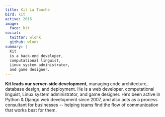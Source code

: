 ```yaml
---
title: Kit La Touche
bird: kit
active: 2016
image:
  face: kit
social:
  twitter: wlonk
  github: wlonk
summary: |
  Kit
  is a back-end developer,
  computational linguist,
  Linux system administrator,
  and game designer.
---
```


**Kit leads our server-side development**,
managing code architecture,
database design,
and deployment.
He is a web developer,
computational linguist,
Linux system administrator,
and game designer.
He’s been active in
Python & Django web development since 2007,
and also acts as a process consultant for businesses --
helping teams find the flow of communication
that works best for them.
